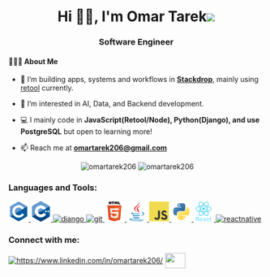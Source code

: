 <h1 align="center">Hi 👋🏽, I'm Omar Tarek<img src="https://emojis.slackmojis.com/emojis/images/1495224255/2288/christmas_parrot.gif?1495224255" width="30"/></h1>
<h3 align="center"> Software Engineer</h3>


#### 👨🏻‍💻  About Me

- 🌱 I’m building apps, systems and workflows in **[Stackdrop](https://www.stackdrop.co/)**, mainly using [retool](https://retool.com/) currently.

- 👯 I’m interested in AI, Data, and Backend development.

- 💻 I mainly code in **JavaScript(Retool/Node), Python(Django), and use PostgreSQL** but open to learning more!

- 📫 Reach me at **omartarek206@gmail.com**


<!--[![My github activity graph](https://activity-graph.herokuapp.com/graph?username=omartarek206&theme=xcode)](https://git.io/omartarek206) -->

<p align="center">
  &nbsp;<img width="48%" src="https://github-readme-stats.vercel.app/api?username=omartarek206&show_icons=true&locale=en&theme=radical" alt="omartarek206" />
  <img src="https://github-readme-stats.vercel.app/api/top-langs?username=omartarek206&show_icons=true&locale=en&layout=compact&theme=radical" alt="omartarek206" />
</p>
<!-- <p align="center">
  &nbsp;<img width="48%" src="https://github-readme-stats.vercel.app/api?username=omartarek206&show_icons=true&locale=en&theme=radical" alt="omartarek206" />
  <img width="48%" src="https://github-readme-streak-stats.herokuapp.com/?user=omartarek206&theme=radical" alt="omartarek206" />
</p>

<p align="center"><img src="https://github-readme-stats.vercel.app/api/top-langs?username=omartarek206&show_icons=true&locale=en&layout=compact&theme=radical" alt="omartarek206" /></p> -->

<!-- [![Omar's wakatime stats](https://github-readme-stats.vercel.app/api/wakatime?username=omartarek206&theme=radical)](https://github.com/anuraghazra/github-readme-stats) -->





<h3 align="left">Languages and Tools:</h3>
<p align="left"> <a href="https://www.cprogramming.com/" target="_blank"> <img src="https://raw.githubusercontent.com/devicons/devicon/master/icons/c/c-original.svg" alt="c" width="40" height="40"/> </a> <a href="https://www.w3schools.com/cpp/" target="_blank"> <img src="https://raw.githubusercontent.com/devicons/devicon/master/icons/cplusplus/cplusplus-original.svg" alt="cplusplus" width="40" height="40"/> </a> <a href="https://www.djangoproject.com/" target="_blank"> <img src="https://avatars.githubusercontent.com/u/27804?s=200&v=4" alt="django" width="40" height="40"/> </a> <a href="https://git-scm.com/" target="_blank"> <img src="https://www.vectorlogo.zone/logos/git-scm/git-scm-icon.svg" alt="git" width="40" height="40"/> </a> <a href="https://www.w3.org/html/" target="_blank"> <img src="https://raw.githubusercontent.com/devicons/devicon/master/icons/html5/html5-original-wordmark.svg" alt="html5" width="40" height="40"/> </a> <a href="https://www.java.com" target="_blank"> <img src="https://raw.githubusercontent.com/devicons/devicon/master/icons/java/java-original.svg" alt="java" width="40" height="40"/> </a> <a href="https://developer.mozilla.org/en-US/docs/Web/JavaScript" target="_blank"> <img src="https://raw.githubusercontent.com/devicons/devicon/master/icons/javascript/javascript-original.svg" alt="javascript" width="40" height="40"/> </a> <a href="https://www.python.org" target="_blank"> <img src="https://raw.githubusercontent.com/devicons/devicon/master/icons/python/python-original.svg" alt="python" width="40" height="40"/> </a> <a href="https://reactjs.org/" target="_blank"> <img src="https://raw.githubusercontent.com/devicons/devicon/master/icons/react/react-original-wordmark.svg" alt="react" width="40" height="40"/> </a> <a href="https://reactnative.dev/" target="_blank"> <img src="https://reactnative.dev/img/header_logo.svg" alt="reactnative" width="40" height="40"/> </a>


<h3 align="left">Connect with me:</h3>
<p align="left">
<a href="https://www.linkedin.com/in/omartarek206/" target="blank"><img align="center" src="https://raw.githubusercontent.com/rahuldkjain/github-profile-readme-generator/master/src/images/icons/Social/linked-in-alt.svg" alt="https://www.linkedin.com/in/omartarek206/" height="30" width="40" /></a>
<a href="mailto:omartarek206@gmail.com" target="blank"><img align="center" src="https://www.svgrepo.com/show/485253/email-opened.svg" alt="" height="30" width="40" /></a>
<!-- <a href="mailto:omartarek206@gmail.com" target="blank"><img align="center" src="https://upload.wikimedia.org/wikipedia/commons/d/d8/Retool_logo.svg" alt="" height="30" width="80" /></a>
</p> -->
